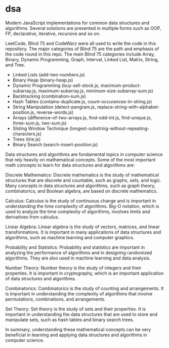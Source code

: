 # dsa

Modern JavaScript implementations for common data structures and algorithms. Several solutions are presented in multiple forms such as OOP, FP, declarative, iterative, recursive and so on.

LeetCode, Blind 75 and CodeWarz were all used to write the code in this repository. The major categories of Blind 75 are the path and emphasis of the code round in this repo. The main Blind 75 categories include Array, Binary, Dynamic Programming, Graph, Interval, Linked List, Matrix, String, and Tree.

- Linked Lists (add-two-numbers.js)
- Binary Heap (binary-heap.js)
- Dynamic Programming (buy-sell-stock.js, maximum-product-subarray.js, maximum-subarray.js, minimum-size-subarray-sum.js)
- Backtracking (combination-sum.js)
- Hash Tables (contains-duplicate.js, count-occurances-in-string.js)
- String Manipulation (detect-pangram.js, replace-string-with-alphabet-position.js, reverse-words.js)
- Arrays (difference-of-two-arrays.js, find-odd-int.js, find-unique.js, three-sum.js, two-sum.js)
- Sliding Window Technique (longest-substring-without-repeating-characters.js)
- Trees (trie.js)
- Binary Search (search-insert-position.js)

Data structures and algorithms are fundamental topics in computer science that rely heavily on mathematical concepts. Some of the most important math concepts to learn for data structures and algorithms are:

Discrete Mathematics: Discrete mathematics is the study of mathematical structures that are discrete and countable, such as graphs, sets, and logic. Many concepts in data structures and algorithms, such as graph theory, combinatorics, and Boolean algebra, are based on discrete mathematics.

Calculus: Calculus is the study of continuous change and is important in understanding the time complexity of algorithms. Big-O notation, which is used to analyze the time complexity of algorithms, involves limits and derivatives from calculus.

Linear Algebra: Linear algebra is the study of vectors, matrices, and linear transformations. It is important in many applications of data structures and algorithms, such as machine learning and computer graphics.

Probability and Statistics: Probability and statistics are important in analyzing the performance of algorithms and in designing randomized algorithms. They are also used in machine learning and data analysis.

Number Theory: Number theory is the study of integers and their properties. It is important in cryptography, which is an important application of data structures and algorithms.

Combinatorics: Combinatorics is the study of counting and arrangements. It is important in understanding the complexity of algorithms that involve permutations, combinations, and arrangements.

Set Theory: Set theory is the study of sets and their properties. It is important in understanding the data structures that are used to store and manipulate sets, such as hash tables and binary search trees.

In summary, understanding these mathematical concepts can be very beneficial in learning and applying data structures and algorithms in computer science.

